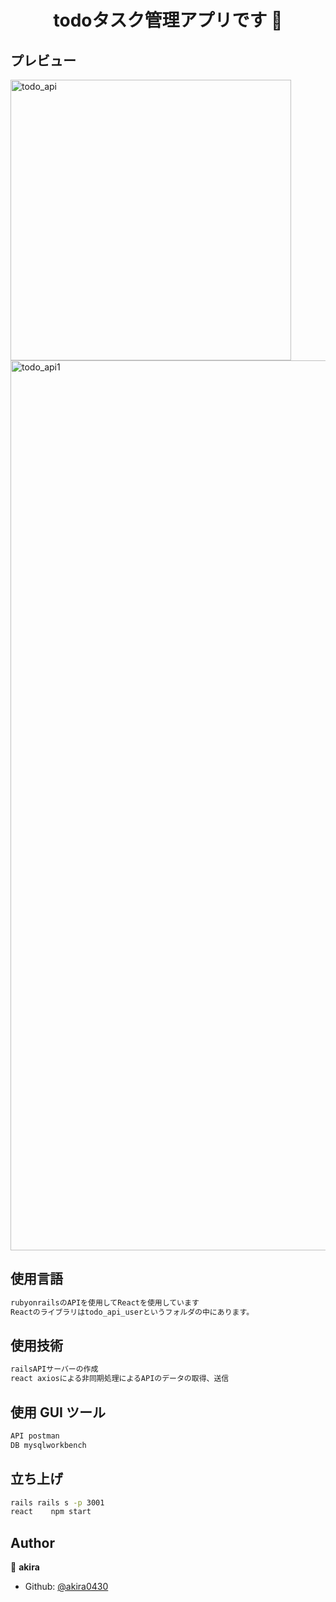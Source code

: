 <h1 align="center">todoタスク管理アプリです 👋</h1>

## プレビュー

<img width="449" alt="todo_api" src="https://user-images.githubusercontent.com/56642953/109309608-da65fd80-7886-11eb-8507-6d2f8217bea1.png">

<img width="1424" alt="todo_api1" src="https://user-images.githubusercontent.com/56642953/109309645-e6ea5600-7886-11eb-86b2-61b53fa45511.png">

## 使用言語

```sh
rubyonrailsのAPIを使用してReactを使用しています
Reactのライブラリはtodo_api_userというフォルダの中にあります。
```

## 使用技術

```sh
railsAPIサーバーの作成
react axiosによる非同期処理によるAPIのデータの取得、送信
```

## 使用 GUI ツール

```sh
API postman
DB mysqlworkbench
```

## 立ち上げ

```sh
rails rails s -p 3001
react    npm start
```

## Author

👤 **akira**

- Github: [@akira0430](https://github.com/akira0430)
